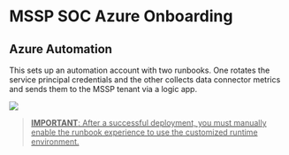 # MSSP SOC Azure Onboarding

## Azure Automation

This sets up an automation account with two runbooks. One rotates the service principal credentials and the other collects data connector metrics and sends them to the MSSP tenant via a logic app.

<a href="https://portal.azure.com/#create/Microsoft.Template/uri/https%3A%2F%2Fraw.githubusercontent.com%2Fjoelst%2FAzLighthouse%2Fmain%2Fazure-automate%2FautomationAccount.json" target="_blank"><img src="https://aka.ms/deploytoazurebutton"/>

> **IMPORTANT**: After a successful deployment, you must manually enable the runbook experience to use the customized runtime environment.
